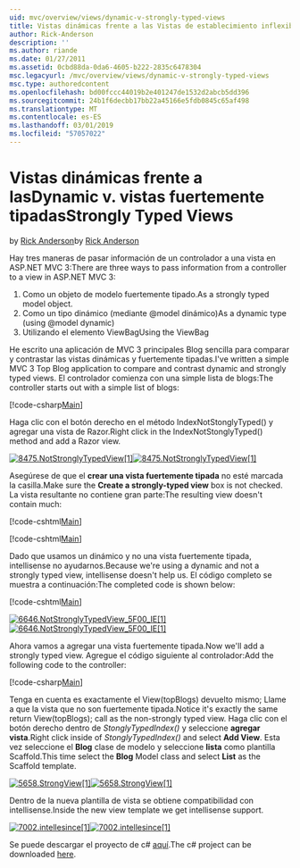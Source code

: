```yaml
---
uid: mvc/overview/views/dynamic-v-strongly-typed-views
title: Vistas dinámicas frente a las Vistas de establecimiento inflexible de tipos | Microsoft Docs
author: Rick-Anderson
description: ''
ms.author: riande
ms.date: 01/27/2011
ms.assetid: 0cbd88da-0da6-4605-b222-2835c6478304
msc.legacyurl: /mvc/overview/views/dynamic-v-strongly-typed-views
msc.type: authoredcontent
ms.openlocfilehash: bd00fccc44019b2e401247de1532d2abcb5dd396
ms.sourcegitcommit: 24b1f6decbb17bb22a45166e5fdb0845c65af498
ms.translationtype: MT
ms.contentlocale: es-ES
ms.lasthandoff: 03/01/2019
ms.locfileid: "57057022"
---
```

<a name="dynamic-v-strongly-typed-views"></a><span data-ttu-id="59f3a-103">Vistas dinámicas frente a las</span><span class="sxs-lookup"><span data-stu-id="59f3a-103">Dynamic v.</span></span> <span data-ttu-id="59f3a-104">vistas fuertemente tipadas</span><span class="sxs-lookup"><span data-stu-id="59f3a-104">Strongly Typed Views</span></span>
====================
<span data-ttu-id="59f3a-105">by [Rick Anderson]((https://twitter.com/RickAndMSFT))</span><span class="sxs-lookup"><span data-stu-id="59f3a-105">by [Rick Anderson]((https://twitter.com/RickAndMSFT))</span></span>

<span data-ttu-id="59f3a-106">Hay tres maneras de pasar información de un controlador a una vista en ASP.NET MVC 3:</span><span class="sxs-lookup"><span data-stu-id="59f3a-106">There are three ways to pass information from a controller to a view in ASP.NET MVC 3:</span></span>

1. <span data-ttu-id="59f3a-107">Como un objeto de modelo fuertemente tipado.</span><span class="sxs-lookup"><span data-stu-id="59f3a-107">As a strongly typed model object.</span></span>
2. <span data-ttu-id="59f3a-108">Como un tipo dinámico (mediante @model dinámico)</span><span class="sxs-lookup"><span data-stu-id="59f3a-108">As a dynamic type (using @model dynamic)</span></span>
3. <span data-ttu-id="59f3a-109">Utilizando el elemento ViewBag</span><span class="sxs-lookup"><span data-stu-id="59f3a-109">Using the ViewBag</span></span>

<span data-ttu-id="59f3a-110">He escrito una aplicación de MVC 3 principales Blog sencilla para comparar y contrastar las vistas dinámicas y fuertemente tipadas.</span><span class="sxs-lookup"><span data-stu-id="59f3a-110">I've written a simple MVC 3 Top Blog application to compare and contrast dynamic and strongly typed views.</span></span> <span data-ttu-id="59f3a-111">El controlador comienza con una simple lista de blogs:</span><span class="sxs-lookup"><span data-stu-id="59f3a-111">The controller starts out with a simple list of blogs:</span></span>

[!code-csharp[Main](dynamic-v-strongly-typed-views/samples/sample1.cs)]

<span data-ttu-id="59f3a-112">Haga clic con el botón derecho en el método IndexNotStonglyTyped() y agregar una vista de Razor.</span><span class="sxs-lookup"><span data-stu-id="59f3a-112">Right click in the IndexNotStonglyTyped() method and add a Razor view.</span></span>

<span data-ttu-id="59f3a-113">[![8475.NotStronglyTypedView[1]](dynamic-v-strongly-typed-views/_static/image2.png)](dynamic-v-strongly-typed-views/_static/image1.png)</span><span class="sxs-lookup"><span data-stu-id="59f3a-113">[![8475.NotStronglyTypedView[1]](dynamic-v-strongly-typed-views/_static/image2.png)](dynamic-v-strongly-typed-views/_static/image1.png)</span></span>

<span data-ttu-id="59f3a-114">Asegúrese de que el **crear una vista fuertemente tipada** no esté marcada la casilla.</span><span class="sxs-lookup"><span data-stu-id="59f3a-114">Make sure the **Create a strongly-typed view** box is not checked.</span></span> <span data-ttu-id="59f3a-115">La vista resultante no contiene gran parte:</span><span class="sxs-lookup"><span data-stu-id="59f3a-115">The resulting view doesn't contain much:</span></span>

[!code-cshtml[Main](dynamic-v-strongly-typed-views/samples/sample2.cshtml)]

[!code-cshtml[Main](dynamic-v-strongly-typed-views/samples/sample3.cshtml)]

<span data-ttu-id="59f3a-116">Dado que usamos un dinámico y no una vista fuertemente tipada, intellisense no ayudarnos.</span><span class="sxs-lookup"><span data-stu-id="59f3a-116">Because we're using a dynamic and not a strongly typed view, intellisense doesn't help us.</span></span> <span data-ttu-id="59f3a-117">El código completo se muestra a continuación:</span><span class="sxs-lookup"><span data-stu-id="59f3a-117">The completed code is shown below:</span></span>

[!code-cshtml[Main](dynamic-v-strongly-typed-views/samples/sample4.cshtml)]

<span data-ttu-id="59f3a-118">[![6646.NotStronglyTypedView_5F00_IE[1]](dynamic-v-strongly-typed-views/_static/image4.png)](dynamic-v-strongly-typed-views/_static/image3.png)</span><span class="sxs-lookup"><span data-stu-id="59f3a-118">[![6646.NotStronglyTypedView_5F00_IE[1]](dynamic-v-strongly-typed-views/_static/image4.png)](dynamic-v-strongly-typed-views/_static/image3.png)</span></span>

<span data-ttu-id="59f3a-119">Ahora vamos a agregar una vista fuertemente tipada.</span><span class="sxs-lookup"><span data-stu-id="59f3a-119">Now we'll add a strongly typed view.</span></span> <span data-ttu-id="59f3a-120">Agregue el código siguiente al controlador:</span><span class="sxs-lookup"><span data-stu-id="59f3a-120">Add the following code to the controller:</span></span>

[!code-csharp[Main](dynamic-v-strongly-typed-views/samples/sample5.cs)]


<span data-ttu-id="59f3a-121">Tenga en cuenta es exactamente el View(topBlogs) devuelto mismo; Llame a que la vista que no son fuertemente tipada.</span><span class="sxs-lookup"><span data-stu-id="59f3a-121">Notice it's exactly the same return View(topBlogs); call as the non-strongly typed view.</span></span> <span data-ttu-id="59f3a-122">Haga clic con el botón derecho dentro de *StonglyTypedIndex()* y seleccione **agregar vista**.</span><span class="sxs-lookup"><span data-stu-id="59f3a-122">Right click inside of *StonglyTypedIndex()* and select **Add View**.</span></span> <span data-ttu-id="59f3a-123">Esta vez seleccione el **Blog** clase de modelo y seleccione **lista** como plantilla Scaffold.</span><span class="sxs-lookup"><span data-stu-id="59f3a-123">This time select the **Blog** Model class and select **List** as the Scaffold template.</span></span>

<span data-ttu-id="59f3a-124">[![5658.StrongView[1]](dynamic-v-strongly-typed-views/_static/image6.png)](dynamic-v-strongly-typed-views/_static/image5.png)</span><span class="sxs-lookup"><span data-stu-id="59f3a-124">[![5658.StrongView[1]](dynamic-v-strongly-typed-views/_static/image6.png)](dynamic-v-strongly-typed-views/_static/image5.png)</span></span>

<span data-ttu-id="59f3a-125">Dentro de la nueva plantilla de vista se obtiene compatibilidad con intellisense.</span><span class="sxs-lookup"><span data-stu-id="59f3a-125">Inside the new view template we get intellisense support.</span></span>

<span data-ttu-id="59f3a-126">[![7002.intellesince[1]](dynamic-v-strongly-typed-views/_static/image8.png)](dynamic-v-strongly-typed-views/_static/image7.png)</span><span class="sxs-lookup"><span data-stu-id="59f3a-126">[![7002.intellesince[1]](dynamic-v-strongly-typed-views/_static/image8.png)](dynamic-v-strongly-typed-views/_static/image7.png)</span></span>

<span data-ttu-id="59f3a-127">Se puede descargar el proyecto de c# [aquí](https://blogs.msdn.com/cfs-file.ashx/__key/CommunityServer-Blogs-Components-WeblogFiles/00-00-01-11-73-SSMS/1817.Mvc3ViewDemo.zip).</span><span class="sxs-lookup"><span data-stu-id="59f3a-127">The c# project can be downloaded [here](https://blogs.msdn.com/cfs-file.ashx/__key/CommunityServer-Blogs-Components-WeblogFiles/00-00-01-11-73-SSMS/1817.Mvc3ViewDemo.zip).</span></span>
